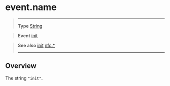 # event.name

> --------------------- ------------------------------------------------------------------------------------------
> __Type__              [String](https://docs.coronalabs.com/api/type/String.html)

> __Event__             [init](/plugin/nfc/event/init/index.md)

> __See also__          [init](/plugin/nfc/event/init/index.md)
>						[nfc.*](/plugin/nfc/index.md)
> --------------------- ------------------------------------------------------------------------------------------

## Overview

The string `"init"`.